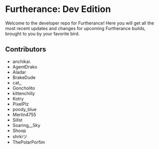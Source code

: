 # Furtherance: Dev Edition
Welcome to the developer repo for Furtherance!
Here you will get all the most recent updates and changes for upcoming Furtherance builds, brought to you by your favorite bird.

## Contributors
- anchikai.
- AgentDrako
- Aladar
- BrakeDude
- cat,,
- Goncholito
- kittenchilly
- Kotry
- PixelPlz
- poody_blue
- Merlin4755
- Sillst
- Soaring__Sky
- Shoop
- shrkiツ
- ThePolarPorfim
